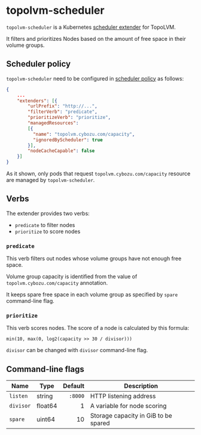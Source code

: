 topolvm-scheduler
=================

`topolvm-scheduler` is a Kubernetes [scheduler extender](https://github.com/kubernetes/community/blob/master/contributors/design-proposals/scheduling/scheduler_extender.md) for TopoLVM.

It filters and prioritizes Nodes based on the amount of free space in their volume groups.

Scheduler policy
----------------

`topolvm-scheduler` need to be configured in [scheduler policy](https://github.com/kubernetes/kubernetes/blob/v1.14.1/pkg/scheduler/api/v1/types.go#L31) as follows:

```json
{
    ...
    "extenders": [{
        "urlPrefix": "http://...",
        "filterVerb": "predicate",
        "prioritizeVerb": "prioritize",
        "managedResources":
        [{
          "name": "topolvm.cybozu.com/capacity",
          "ignoredByScheduler": true
        }],
        "nodeCacheCapable": false
    }]
}
```

As it shown, only pods that request `topolvm.cybozu.com/capacity` resource are
managed by `topolvm-scheduler`.

Verbs
-----

The extender provides two verbs:

- `predicate` to filter nodes
- `prioritize` to score nodes

### `predicate`

This verb filters out nodes whose volume groups have not enough free space.

Volume group capacity is identified from the value of `topolvm.cybozu.com/capacity`
annotation.

It keeps spare free space in each volume group as specified by `spare` command-line flag.

### `prioritize`

This verb scores nodes.  The score of a node is calculated by this formula:

    min(10, max(0, log2(capacity >> 30 / divisor)))

`divisor` can be changed with `divisor` command-line flag.

Command-line flags
------------------

| Name      | Type    | Default | Description                          |
| --------- | ------- | ------: | ------------------------------------ |
| `listen`  | string  | `:8000` | HTTP listening address               |
| `divisor` | float64 |       1 | A variable for node scoring          |
| `spare`   | uint64  |      10 | Storage capacity in GiB to be spared |
